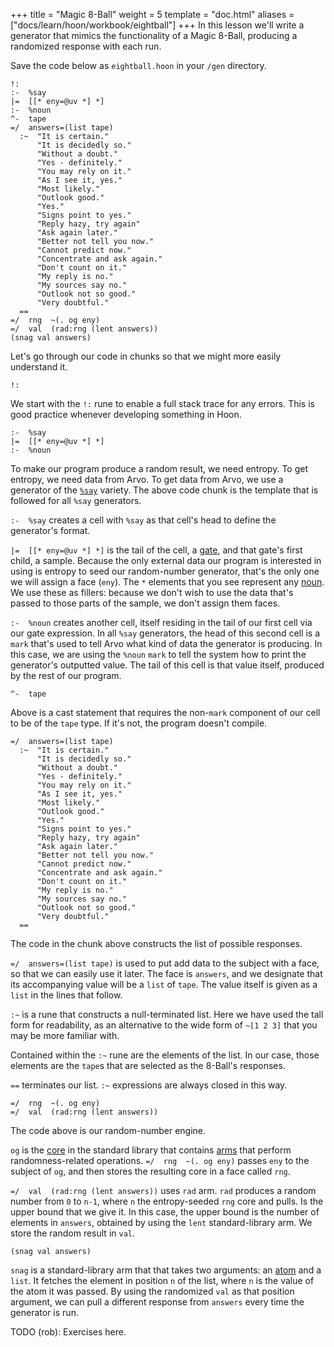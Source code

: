 +++
title = "Magic 8-Ball"
weight = 5
template = "doc.html"
aliases = ["docs/learn/hoon/workbook/eightball"]
+++
In this lesson we'll write a generator that mimics the functionality of a
Magic 8-Ball, producing a randomized response with each run.

Save the code below as `eightball.hoon` in your `/gen` directory.

```hoon
!:
:-  %say
|=  [[* eny=@uv *] *]
:-  %noun
^-  tape
=/  answers=(list tape)
  :~  "It is certain."
      "It is decidedly so."
      "Without a doubt."
      "Yes - definitely."
      "You may rely on it."
      "As I see it, yes."
      "Most likely."
      "Outlook good."
      "Yes."
      "Signs point to yes."
      "Reply hazy, try again"
      "Ask again later."
      "Better not tell you now."
      "Cannot predict now."
      "Concentrate and ask again."
      "Don't count on it."
      "My reply is no."
      "My sources say no."
      "Outlook not so good."
      "Very doubtful."
  ==
=/  rng  ~(. og eny)
=/  val  (rad:rng (lent answers))
(snag val answers)
```

Let's go through our code in chunks so that we might more easily understand it.

```hoon
!:
```

We start with the `!:` rune to enable a full stack trace for any errors. This
is good practice whenever developing something in Hoon.


```hoon
:-  %say
|=  [[* eny=@uv *] *]
:-  %noun
```

To make our program produce a random result, we need entropy. To get entropy,
we need data from Arvo. To get data from Arvo, we use a generator of the
[`%say`](@/docs/hoon/hoon-school/generators.md) variety. The above code chunk is
the template that is followed for all `%say` generators.

`:-  %say` creates a cell with `%say` as that cell's head to define
the generator's format.

`|=  [[* eny=@uv *] *]` is the tail of the cell, a [gate](/docs/glossary/gate/), and that gate's first
child, a sample. Because the only external data our program is interested in
using is entropy to seed our random-number generator, that's the only one we
will assign a face (`eny`). The `*` elements that you see represent any [noun](/docs/glossary/noun/). We
use these as fillers: because we don't wish to use the data that's passed to
those parts of the sample, we don't assign them faces.

`:-  %noun` creates another cell, itself residing in the tail of our first cell
via our gate expression. In all `%say` generators, the head of this second cell
is a `mark` that's used to tell Arvo what kind of data the generator is
producing. In this case, we are using the `%noun` `mark` to tell the system how
to print the generator's outputted value. The tail of this cell is that value
itself, produced by the rest of our program.

```hoon
^-  tape
```

Above is a cast statement that requires the non-`mark` component of our cell to
be of the `tape` type. If it's not, the program doesn't compile.

```hoon
=/  answers=(list tape)
  :~  "It is certain."
      "It is decidedly so."
      "Without a doubt."
      "Yes - definitely."
      "You may rely on it."
      "As I see it, yes."
      "Most likely."
      "Outlook good."
      "Yes."
      "Signs point to yes."
      "Reply hazy, try again"
      "Ask again later."
      "Better not tell you now."
      "Cannot predict now."
      "Concentrate and ask again."
      "Don't count on it."
      "My reply is no."
      "My sources say no."
      "Outlook not so good."
      "Very doubtful."
  ==
```

The code in the chunk above constructs the list of possible responses.

`=/  answers=(list tape)` is used to put add data to the subject with a face,
so that we can easily use it later. The face is `answers`, and we designate that
its accompanying value will be a `list` of `tape`. The value itself is given
as a `list` in the lines that follow.

`:~` is a rune that constructs a null-terminated list. Here we have used the
tall form for readability, as an alternative to the wide form of `~[1 2 3]` that
you may be more familiar with.

Contained within the `:~` rune are the elements of the list. In our case, those
elements are the `tape`s that are selected as the 8-Ball's responses.

`==` terminates our list. `:~` expressions are always closed in this way.

```hoon
=/  rng  ~(. og eny)
=/  val  (rad:rng (lent answers))
```

The code above is our random-number engine.

`og` is the [core](/docs/glossary/core/) in the standard library that contains [arms](/docs/glossary/arm/) that perform
randomness-related operations. `=/  rng  ~(. og eny)` passes `eny` to the
subject of `og`, and then stores the resulting core in a face called `rng`.

`=/  val  (rad:rng (lent answers))` uses `rad` arm. `rad` produces a random
number from `0` to `n-1`, where `n` the entropy-seeded `rng` core and pulls.
Is the upper bound that we give it. In this case, the upper bound is the number
of elements in `answers`, obtained by using the `lent` standard-library arm. We
store the random result in `val`.

```hoon
(snag val answers)
```

`snag` is a standard-library arm that that takes two arguments: an [atom](/docs/glossary/atom/) and
a `list`. It fetches the element in position `n` of the list, where `n` is the
value of the atom it was passed. By using the randomized `val` as that position
argument, we can pull a different response from `answers` every time the
generator is run.

TODO (rob): Exercises here.
